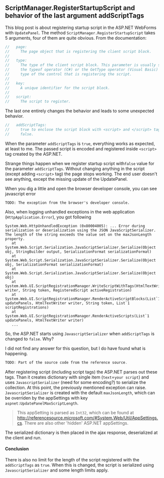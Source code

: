 ## ScriptManager.RegisterStartupScript and behavior of the last argument addScriptTags

This blog post is about registering startup script in the ASP.NET WebForms with `UpdatePanel`. The method `ScriptManager.RegisterStartupScript` takes 5 arguments, four of them are quite obvious. From the documentation:

```C#
//   page:
//     The page object that is registering the client script block.
//
//   type:
//     The type of the client script block. This parameter is usually specified by using
//     the typeof operator (C#) or the GetType operator (Visual Basic) to retrieve the
//     type of the control that is registering the script.
//
//   key:
//     A unique identifier for the script block.
//
//   script:
//     The script to register.
```

The last one entirely changes the behavior and leads to some unexpected behavior.

```C#
//   addScriptTags:
//     true to enclose the script block with <script> and </script> tags; otherwise,
//     false.
```

When the parameter `addScriptTags` is `true`, everything works as expected, at least to me. The passed script is encoded and registered inside `<script>` tag created by the ASP.NET.

Strange things happen when we register startup script with`false` value for the parameter `addScriptTags`. Without changing anything in the script (except adding `<script>` tag) the page stops working. The end user doesn't see anything, except the missing update of the UpdatePanel. 

When you dig a little and open the browser developer console, you can see javascript error

```
TODO: The exception from the browser's developer console.
```

Also, when logging unhandled exceptions in the web application (`HttpApplication.Error`), you got following

```
System.Web.HttpUnhandledException (0x80004005): ... Error during serialization or deserialization using the JSON JavaScriptSerializer. The length of the string exceeds the value set on the maxJsonLength property.
   at System.Web.Script.Serialization.JavaScriptSerializer.Serialize(Object obj, StringBuilder output, SerializationFormat serializationFormat)
   at System.Web.Script.Serialization.JavaScriptSerializer.Serialize(Object obj, SerializationFormat serializationFormat)
   at System.Web.Script.Serialization.JavaScriptSerializer.Serialize(Object obj)
   at System.Web.UI.ScriptRegistrationManager.WriteScriptWithTags(HtmlTextWriter writer, String token, RegisteredScript activeRegistration)
   at System.Web.UI.ScriptRegistrationManager.RenderActiveScriptBlocks(List`1 updatePanels, HtmlTextWriter writer, String token, List`1 scriptRegistrations)
   at System.Web.UI.ScriptRegistrationManager.RenderActiveScripts(List`1 updatePanels, HtmlTextWriter writer)
   ...
```

So, the ASP.NET starts using `JavascriptSerializer` when `addScriptTags` is changed to `false`. Why?

I did not find any answer for this question, but I do have found what is happening. 

```C#
TODO: Part of the source code from the reference source.
```

After registering script (including script tags) the ASP.NET parses out these tags. Than it creates dictionary with single item (`text`=`your script`) and uses `JavascriptSerializer` (need for some encoding?) to serialize the collection. At this point, the previously mentioned exception can raise. `JavascriptSerializer` is created with the default `maxJsonLength`, which can be overriden by the appSettings with key `aspnet:UpdatePanelMaxScriptLength`. 

> This appSetting is parsed as `Int32`, which can be found at http://referencesource.microsoft.com/#System.Web/Util/AppSettings.cs. There are also other 'hidden' ASP.NET appSettings.

The serialized dictionary is then placed in the ajax response, deserialized at the client and run.

#### Conclusion

There is also no limit for the length of the script registered with the `addScriptTags` as `true`. When this is changed, the script is serialized using `JavascriptSerializer` and some length limits apply.
